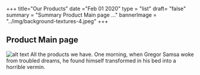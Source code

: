 +++
title="Our Products"
date ="Feb 01 2020"
type = "list"
draft= "false"
summary = "Summary Product Main page  ..."
bannerImage = "../img/background-textures-4.jpeg"
+++
## Product Main page 
![alt text](../img/backImg1.svg)
All the products we have. One morning, when Gregor Samsa woke from troubled dreams, he found himself transformed in his bed into a horrible vermin.
